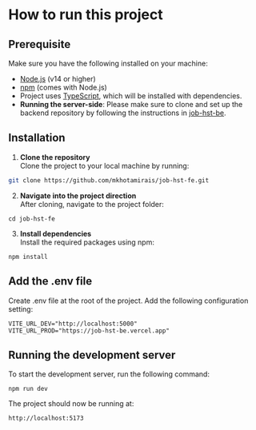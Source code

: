# How to run this project

## Prerequisite
Make sure you have the following installed on your machine:
- [Node.js](https://nodejs.org/en/) (v14 or higher)
- [npm](https://www.npmjs.com/get-npm) (comes with Node.js)
- Project uses [TypeScript](https://www.typescriptlang.org/), which will be installed with dependencies.
- **Running the server-side**: Please make sure to clone and set up the backend repository by following the instructions in [job-hst-be](https://github.com/mkhotamirais/job-hst-be).


## Installation
1. **Clone the repository**   
Clone the project to your local machine by running:

  ```bash
  git clone https://github.com/mkhotamirais/job-hst-fe.git
  ```
2. **Navigate into the project direction**  
After cloning, navigate to the project folder:

  ```
  cd job-hst-fe
  ```
3. **Install dependencies**   
Install the required packages using npm:
  ```
  npm install
  ```

## Add the .env file
Create .env file at the root of the project. Add the following configuration setting:

  ```
  VITE_URL_DEV="http://localhost:5000"
  VITE_URL_PROD="https://job-hst-be.vercel.app"
  ```

## Running the development server   
To start the development server, run the following command:

  ```
  npm run dev
  ```
The project should now be running at:

  ```
  http://localhost:5173
  ```